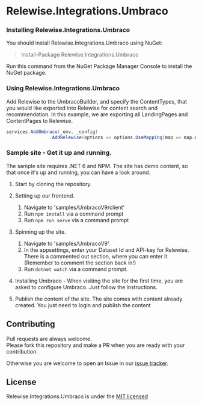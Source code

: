# Relewise.Integrations.Umbraco

### Installing Relewise.Integrations.Umbraco

You should install Relewise.Integrations.Umbraco using NuGet:

> Install-Package Relewise.Integrations.Umbraco

Run this command from the NuGet Package Manager Console to install the NuGet package.

### Using Relewise.Integrations.Umbraco

Add Relewise to the UmbracoBuilder, and specify the ContentTypes, that you would like exported into Relewise for content search and recommendation.
In this example, we are exporting all LandingPages and ContentPages to Relewise.
```csharp
services.AddUmbraco(_env, _config)
                .AddRelewise(options => options.UseMapping(map => map.AutoMapping("LandingPage", "ContentPage")))
```

### Sample site - Get it up and running.

The sample site requires .NET 6 and NPM. The site has demo content, so that once it's up and running, you can have a look around. 

1. Start by cloning the repository.
2. Setting up our frontend.
    
    1. Navigate to 'samples/UmbracoV9/client'
    2. Run `npm install` via a command prompt
    3. Run `npm run serve` via a command prompt

3. Spinning up the site.

    1. Navigate to 'samples/UmbracoV9'.
    2. In the appsettings, enter your Dataset Id and API-key for Relewise. There is a commented out section, where you can enter it (Remember to comment the section back in!)
    3. Run `dotnet watch` via a command prompt.

4. Installing Umbraco - When visiting the site for the first time, you are asked to configure Umbraco. Just follow the instructions.
5. Publish the content of the site. The site comes with content already created. You just need to login and publish the content

## Contributing

Pull requests are always welcome.  
Please fork this repository and make a PR when you are ready with your contribution.  

Otherwise you are welcome to open an Issue in our [issue tracker](https://github.com/Relewise/relewise-integrations-umbraco/issues).

## License

Relewise.Integrations.Umbraco is under the [MIT licensed](./LICENSE)
